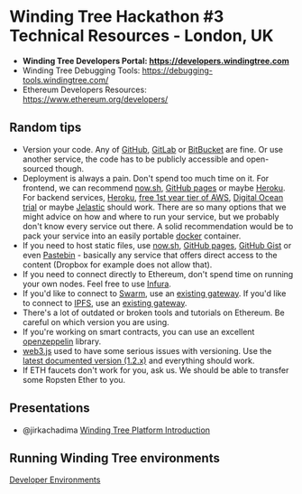 # Winding Tree Hackathon #3 Technical Resources - London, UK

- **Winding Tree Developers Portal: https://developers.windingtree.com**
- Winding Tree Debugging Tools: https://debugging-tools.windingtree.com/
- Ethereum Developers Resources: https://www.ethereum.org/developers/

## Random tips

- Version your code. Any of [GitHub](https://github.com), [GitLab](https://about.gitlab.com/) or [BitBucket](https://bitbucket.org) are fine. Or use another service, the code has to be publicly accessible and open-sourced though.
- Deployment is always a pain. Don't spend too much time on it. For frontend, we can recommend [now.sh](https://now.sh), [GitHub pages](https://pages.github.com/) or maybe [Heroku](https://www.heroku.com). For backend services, [Heroku](https://www.heroku.com), [free 1st year tier of AWS](https://aws.amazon.com/), [Digital Ocean trial](https://try.digitalocean.com/cloud-hosting/) or maybe [Jelastic](https://jelastic.com/docker/) should work. There are so many options that we might advice on how and where to run your service, but we probably don't know every service out there. A solid recommendation would be to pack your service into an easily portable [docker](https://docker.com) container.
- If you need to host static files, use [now.sh](https://now.sh), [GitHub pages](https://pages.github.com), [GitHub Gist](https://gist.github.com) or even [Pastebin](https://pastebin.com) - basically any service that offers direct access to the content (Dropbox for example does not allow that).
- If you need to connect directly to Ethereum, don't spend time on running your own nodes. Feel free to use [Infura](https://infura.io).
- If you'd like to connect to [Swarm](https://swarm.ethereum.org/), use an [existing gateway](https://swarm-gateways.net). If you'd like to connect to [IPFS](https://ipfs.io/), use an [existing gateway](https://ipfs.github.io/public-gateway-checker/).
- There's a lot of outdated or broken tools and tutorials on Ethereum. Be careful on which version you are using.
- If you're working on smart contracts, you can use an excellent [openzeppelin](https://openzeppelin.org/) library.
- [web3.js](https://github.com/ethereum/web3.js/) used to have some serious issues with versioning. Use the [latest documented version (1.2.x)](https://web3js.readthedocs.io/) and everything should work.
- If ETH faucets don't work for you, ask us. We should be able to transfer some Ropsten Ether to you.

## Presentations

- @jirkachadima [Winding Tree Platform Introduction](https://docs.google.com/presentation/d/1Zr8h0gnux3-ScQBldN9KX_FwjqjLTMaIP3YImRSH5_M/edit?usp=sharing)

## Running Winding Tree environments

[Developer Environments](https://developers.windingtree.com/environments.html)
